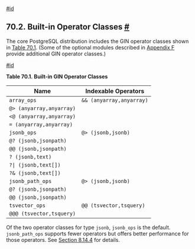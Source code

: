 [#id](#GIN-BUILTIN-OPCLASSES)

## 70.2. Built-in Operator Classes [#](#GIN-BUILTIN-OPCLASSES)

The core PostgreSQL distribution includes the GIN operator classes shown in [Table 70.1](gin-builtin-opclasses#GIN-BUILTIN-OPCLASSES-TABLE). (Some of the optional modules described in [Appendix F](contrib) provide additional GIN operator classes.)

[#id](#GIN-BUILTIN-OPCLASSES-TABLE)

**Table 70.1. Built-in GIN Operator Classes**

| Name                     | Indexable Operators      |
| ------------------------ | ------------------------ |
| `array_ops`              | `&& (anyarray,anyarray)` |
| `@> (anyarray,anyarray)` |                          |
| `<@ (anyarray,anyarray)` |                          |
| `= (anyarray,anyarray)`  |                          |
| `jsonb_ops`              | `@> (jsonb,jsonb)`       |
| `@? (jsonb,jsonpath)`    |                          |
| `@@ (jsonb,jsonpath)`    |                          |
| `? (jsonb,text)`         |                          |
| `?\| (jsonb,text[])`     |                          |
| `?& (jsonb,text[])`      |                          |
| `jsonb_path_ops`         | `@> (jsonb,jsonb)`       |
| `@? (jsonb,jsonpath)`    |                          |
| `@@ (jsonb,jsonpath)`    |                          |
| `tsvector_ops`           | `@@ (tsvector,tsquery)`  |
| `@@@ (tsvector,tsquery)` |                          |


Of the two operator classes for type `jsonb`, `jsonb_ops` is the default. `jsonb_path_ops` supports fewer operators but offers better performance for those operators. See [Section 8.14.4](datatype-json#JSON-INDEXING) for details.